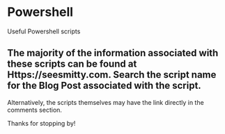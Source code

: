 # Powershell
Useful Powershell scripts

## The majority of the information associated with these scripts can be found at Https://seesmitty.com. Search the script name for the Blog Post associated with the script. 

Alternatively, the scripts themselves may have the link directly in the comments section. 

Thanks for stopping by!
